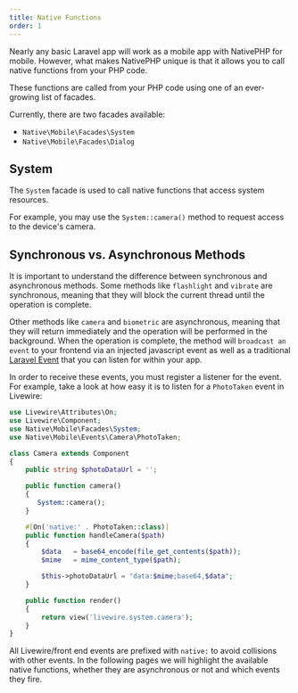 ```yaml
---
title: Native Functions
order: 1
---
```


Nearly any basic Laravel app will work as a mobile app with NativePHP for mobile. However, what makes NativePHP
unique is that it allows you to call native functions from your PHP code.

These functions are called from your PHP code using one of an ever-growing list of facades.

Currently, there are two facades available:

- `Native\Mobile\Facades\System`
- `Native\Mobile\Facades\Dialog`

## System

The `System` facade is used to call native functions that access system resources.

For example, you may use the `System::camera()` method to request access to the device's camera.


## Synchronous vs. Asynchronous Methods

It is important to understand the difference between synchronous and asynchronous methods. Some methods
like `flashlight` and `vibrate` are synchronous, meaning that they will block the current thread until the
operation is complete. 

Other methods like `camera` and `biometric` are asynchronous, meaning that they
will return immediately and the operation will be performed in the background. When the operation is
complete, the method will `broadcast an event` to your frontend via an injected javascript event as well 
as a traditional [Laravel Event](https://laravel.com/docs/12.x/events#main-content) that you can listen for within your app.

In order to receive these events, you must register a listener for the event. For example,
take a look at how easy it is to listen for a `PhotoTaken` event in Livewire:

```php
use Livewire\Attributes\On;
use Livewire\Component;
use Native\Mobile\Facades\System;
use Native\Mobile\Events\Camera\PhotoTaken;

class Camera extends Component
{
    public string $photoDataUrl = '';

    public function camera()
    {
       System::camera();
    }

    #[On('native:' . PhotoTaken::class)]
    public function handleCamera($path)
    {
        $data   = base64_encode(file_get_contents($path));
        $mime   = mime_content_type($path);

        $this->photoDataUrl = "data:$mime;base64,$data";
    }

    public function render()
    {
        return view('livewire.system.camera');
    }
}
```

All Livewire/front end events are prefixed with `native:` to avoid collisions with other events. 
In the following pages we will highlight the available native functions, whether they are asynchronous or not
and which events they fire.
